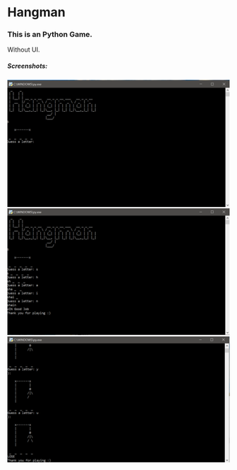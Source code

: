 # Hangman


### This is an Python Game.

Without UI.

##### Screenshots:
![alt text](https://github.com/ShainHaroni/Hangman/blob/main/Screenshot/1.PNG)
![alt text](https://github.com/ShainHaroni/Hangman/blob/main/Screenshot/2.PNG)
![alt text](https://github.com/ShainHaroni/Hangman/blob/main/Screenshot/3.PNG)

